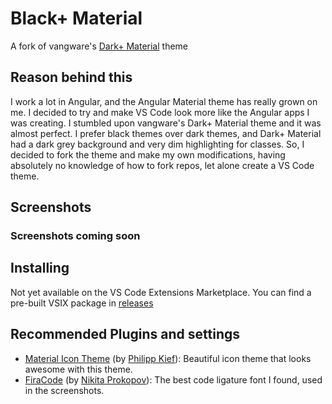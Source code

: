 # Black+ Material

A fork of vangware's [Dark+ Material](https://github.com/vangware/dark-plus-material) theme

## Reason behind this

I work a lot in Angular, and the Angular Material theme has really grown on me. I decided to try and make VS Code look more like the Angular apps I was creating. I stumbled upon vangware's Dark+ Material theme and it was almost perfect. I prefer black themes over dark themes, and Dark+ Material had a dark grey background and very dim highlighting for classes. So, I decided to fork the theme and make my own modifications, having absolutely no knowledge of how to fork repos, let alone create a VS Code theme.

## Screenshots

### Screenshots coming soon

## Installing

Not yet available on the VS Code Extensions Marketplace. You can find a pre-built VSIX package in [releases](https://github.com/Stephen-Hamilton-C/black-plus-material/releases)

## Recommended Plugins and settings

- [Material Icon Theme](https://marketplace.visualstudio.com/items?itemName=PKief.material-icon-theme) (by [Philipp Kief](https://github.com/PKief)): Beautiful icon theme that looks awesome with this theme.
- [FiraCode](https://github.com/tonsky/FiraCode) (by [Nikita Prokopov](https://github.com/tonsky)): The best code ligature font I found, used in the screenshots.
